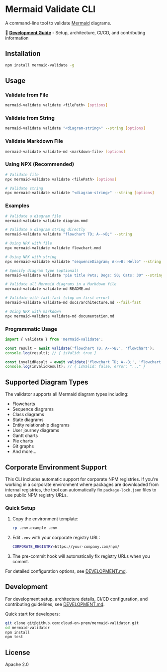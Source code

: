 # Mermaid Validate CLI

A command-line tool to validate [Mermaid](https://mermaid.js.org/) diagrams.

📖 **[Development Guide](./DEVELOPMENT.md)** - Setup, architecture, CI/CD, and contributing information

## Installation

```bash
npm install mermaid-validate -g
```

## Usage

### Validate from File

```bash
mermaid-validate validate <filePath> [options]
```

### Validate from String

```bash
mermaid-validate validate "<diagram-string>" --string [options]
```

### Validate Markdown File

```bash
mermaid-validate validate-md <markdown-file> [options]
```

### Using NPX (Recommended)

```bash
# Validate file
npx mermaid-validate validate <filePath> [options]

# Validate string
npx mermaid-validate validate "<diagram-string>" --string [options]
```

### Examples

```bash
# Validate a diagram file
mermaid-validate validate diagram.mmd

# Validate a diagram string directly
mermaid-validate validate "flowchart TD; A-->B;" --string

# Using NPX with file
npx mermaid-validate validate flowchart.mmd

# Using NPX with string
npx mermaid-validate validate "sequenceDiagram; A->>B: Hello" --string

# Specify diagram type (optional)
mermaid-validate validate "pie title Pets; Dogs: 50; Cats: 30" --string --type pie

# Validate all Mermaid diagrams in a Markdown file
mermaid-validate validate-md README.md

# Validate with fail-fast (stop on first error)
mermaid-validate validate-md docs/architecture.md --fail-fast

# Using NPX with markdown
npx mermaid-validate validate-md documentation.md
```

### Programmatic Usage

```typescript
import { validate } from 'mermaid-validate';

const result = await validate('flowchart TD; A-->B;', 'flowchart');
console.log(result); // { isValid: true }

const invalidResult = await validate('flowchart TD; A--B;', 'flowchart');
console.log(invalidResult); // { isValid: false, error: "..." }
```

## Supported Diagram Types

The validator supports all Mermaid diagram types including:
- Flowcharts
- Sequence diagrams
- Class diagrams
- State diagrams
- Entity relationship diagrams
- User journey diagrams
- Gantt charts
- Pie charts
- Git graphs
- And more...

## Corporate Environment Support

This CLI includes automatic support for corporate NPM registries. If you're working in a corporate environment where packages are downloaded from internal registries, the tool can automatically fix `package-lock.json` files to use public NPM registry URLs.

### Quick Setup

1. Copy the environment template:
   ```bash
   cp .env.example .env
   ```

2. Edit `.env` with your corporate registry URL:
   ```bash
   CORPORATE_REGISTRY=https://your-company.com/npm/
   ```

3. The pre-commit hook will automatically fix registry URLs when you commit.

For detailed configuration options, see [DEVELOPMENT.md](./DEVELOPMENT.md#corporate-environment-support).

## Development

For development setup, architecture details, CI/CD configuration, and contributing guidelines, see [DEVELOPMENT.md](./DEVELOPMENT.md).

Quick start for developers:
```bash
git clone git@github.com:cloud-on-prem/mermaid-validator.git
cd mermaid-validator
npm install
npm test
```

## License

Apache 2.0
